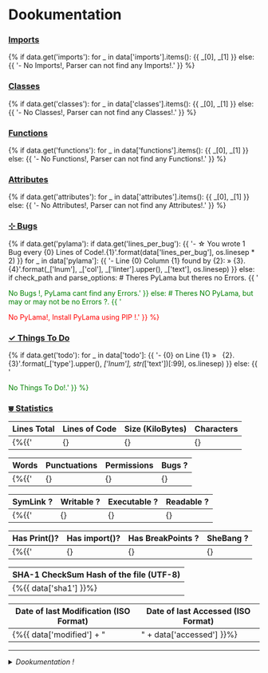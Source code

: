 # Dookumentation


### [Imports](#imports "Imports")

{%
if data.get('imports'):
    for _ in data['imports'].items():
        {{ _[0], _[1] }}
else:
    {{ '- No Imports!, Parser can not find any Imports!.' }}
%}


### [Classes](#classes "Classes")

{%
if data.get('classes'):
    for _ in data['classes'].items():
        {{ _[0], _[1] }}
else:
    {{ '- No Classes!, Parser can not find any Classes!.' }}
%}


### [Functions](#functions "Functions")

{%
if data.get('functions'):
    for _ in data['functions'].items():
        {{ _[0], _[1] }}
else:
    {{ '- No Functions!, Parser can not find any Functions!.' }}
%}


### [Attributes](#attributes "Attributes")

{%
if data.get('attributes'):
    for _ in data['attributes'].items():
        {{ _[0], _[1] }}
else:
    {{ '- No Attributes!, Parser can not find any Attributes!.' }}
%}


### [&hercon; Bugs](#bugs "Bugs")

{%
if data.get('pylama'):
    if data.get('lines_per_bug'):
        {{ '- &star; You wrote 1 Bug every {0} Lines of Code!.{1}'.format(data['lines_per_bug'], os.linesep * 2) }}
    for _ in data['pylama']:
        {{ '- Line {0} Column {1} found by {2}: &raquo; {3}.{4}'.format(_['lnum'], _['col'], _['linter'].upper(), _['text'], os.linesep) }}
else:
    if check_path and parse_options:  # Theres PyLama but theres no Errors.
        {{ '<p style="color:green">No Bugs !, PyLama cant find any Errors.' }}
    else:  # Theres NO PyLama, but may or may not be no Errors ?.
        {{ '<p style="color:red">No PyLama!, Install PyLama using PIP !.' }}
%}


### [&check; Things To Do](#todo "To Do")

{%
if data.get('todo'):
    for _ in data['todo']:
        {{ '- {0} on Line {1} &raquo;&nbsp;&nbsp;&nbsp;{2}.{3}'.format(_['type'].upper(), _['lnum'], str(_['text'])[:99], os.linesep) }}
else:
    {{ '<p style="color:green">No Things To Do!.' }}
%}


### [&ccupssm; Statistics](#statistics "Statistics")

|  Lines Total  | Lines of Code  |  Size (KiloBytes)  |  Characters  |
| ------------- | -------------- | ------------------ | ------------ |
{%{{'|  {}  |  {}  |  {}  |  {}  |'.format(data['lines_total'], data['lines_code'], data['kilobytes'], data['characters'])}}%}


|  Words  |  Punctuations  |  Permissions  |  Bugs ?  |
| ------- | -------------- | ------------- | -------- |
{%{{'|  {}  |  {}  |  {}  |  {}  |'.format(data['words'], data['punctuations'], data['permissions'], bool(len(data['pylama'])))}}%}


|  SymLink ?  |  Writable ?  |  Executable ?  |  Readable ?  |
| ----------- | ------------ | -------------- | ------------ |
{%{{'|  {}  |  {}  |  {}  |  {}  |'.format(data['symlink'],data['writable'], data['executable'], data['readable'])}}%}


|  Has Print()?  |  Has import()?  |  Has BreakPoints ?  |  SheBang ?  |
| -------------- | --------------- | ------------------- | ----------- |
{%{{'|  {}  |  {}  |  {}  |  {}  |'.format(data['has_print'], data['import_procedural'],data['has_set_trace'],data['has_shebang'])}}%}


|  SHA-1 CheckSum Hash of the file (UTF-8)  |
| ----------------------------------------- |
|          {%{{ data['sha1'] }}%}           |


| Date of last Modification (ISO Format) | Date of last Accessed (ISO Format) |
| -------------------------------------- | ---------------------------------- |
|  {%{{ data['modified'] + "             |      " + data['accessed']          }}%}


<hr>

<details title="About Dookumentation">
    <summary>
        <i>Dookumentation !</i>
    </summary>
    <br>
    <sub>
        Made with Python StdLibs by Juan!.
        Tested on Chromium, Chrome, Android, Qupzilla.
        Share Dookumentation with friends and coworkers:
        {%{{
        '[Twitter](https://twitter.com/home?status=I%20Like%20{n}!:%20{u} "{n}"), [GooglePlus](https://plus.google.com/share?url={u} "{n}"), [Facebook](http://www.facebook.com/share.php?u={u}&t=I%20Like%20{n} "{n}")'.format(u=__url__, n="Dookumentation")
        }}%}
    </sub>
</details>


<!-- Dookumentation


    Templates can execute unrestricted Python 3,
    it should Render something cute from a simple plain text JSON 'data' object,
    the plain text JSON 'data' is simply the *.json file from /doc/json/ folder,
    this Template-Plugin Renders JSON data to MD (MarkDown, GitHub Compatible).

    I/O, Reading and Writing, Folders, SubFolders is handled by Dookumentation.

    The Encoding is UTF-8 and Unicode ready.

    The Programming Code is normal Python 3.

    The Template Mini-Markup code is Templar (Django / Jinja alike):
    https://gist.github.com/juancarlospaco/97a6a09d64b190a630ad#gistcomment-1576482

    For more info about Dookumentation:
    https://github.com/juancarlospaco/dookumentation#dookumentation


-->
